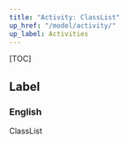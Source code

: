 ```yaml
---
title: "Activity: ClassList"
up_href: "/model/activity/"
up_label: Activities
---
```


[TOC]

## Label

### English
ClassList


